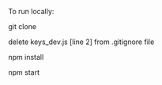 To run locally:


git clone


delete keys_dev.js [line 2] from .gitignore file 


npm install


npm start